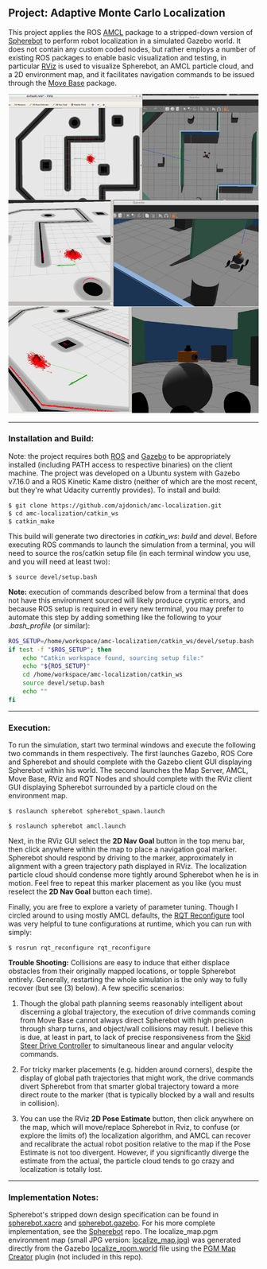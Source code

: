 ## Project: Adaptive Monte Carlo Localization 

This project applies the ROS [AMCL](http://wiki.ros.org/amcl) package to a stripped-down version of [Spherebot](https://github.com/ajdonich/spherebot) to perform robot localization in a simulated Gazebo world. It does not contain any custom coded nodes, but rather employs a number of existing ROS packages to enable basic visualization and testing, in particular [RViz](http://wiki.ros.org/rviz) is used to visualize Spherebot, an AMCL particle cloud, and a 2D environment map, and it facilitates navigation commands to be issued through the [Move Base](http://wiki.ros.org/move_base) package.

![localization](https://github.com/ajdonich/amc-localization/blob/main/localization.jpg)

___

### Installation and Build:

Note: the project requires both [ROS](http://wiki.ros.org/ROS/Installation) and [Gazebo](http://gazebosim.org/) to be appropriately installed (including PATH access to respective binaries) on the client machine. The project was developed on a Ubuntu system with Gazebo v7.16.0 and a ROS Kinetic Kame distro (neither of which are the most recent, but they're what Udacity currently provides). To install and build:

```
$ git clone https://github.com/ajdonich/amc-localization.git
$ cd amc-localization/catkin_ws
$ catkin_make
```

This build will generate two directories in *catkin_ws*: *build* and *devel*. Before executing ROS commands to launch the simulation from a terminal, you will need to source the ros/catkin setup file (in each terminal window you use, and you will need at least two):
```
$ source devel/setup.bash
```
**Note:** execution of commands described below from a terminal that does not have this environment sourced will likely produce cryptic errors, and because ROS setup is required in every new terminal, you may prefer to automate this step by adding something like the following to your *.bash_profile* (or similar):

``` bash
ROS_SETUP=/home/workspace/amc-localization/catkin_ws/devel/setup.bash
if test -f "$ROS_SETUP"; then
    echo "Catkin workspace found, sourcing setup file:"
    echo "${ROS_SETUP}"
    cd /home/workspace/amc-localization/catkin_ws
    source devel/setup.bash
    echo ""
fi
```

___

### Execution:

To run the simulation, start two terminal windows and execute the following two commands in them respectively. The first launches Gazebo, ROS Core and Spherebot and should complete with the Gazebo client GUI displaying Spherebot within his world. The second launches the Map Server, AMCL, Move Base, RViz and RQT Nodes and should complete with the RViz client GUI displaying Spherebot surrounded by a particle cloud on the environment map. 

```
$ roslaunch spherebot spherebot_spawn.launch
```
```
$ roslaunch spherebot amcl.launch
```

Next, in the RViz GUI select the **2D Nav Goal** button in the top menu bar, then click anywhere within the map to place a navigation goal marker. Spherebot should respond by driving to the marker, approximately in alignment with a green trajectory path displayed in RViz. The localization particle cloud should condense more tightly around Spherebot when he is in motion. Feel free to repeat this marker placement as you like (you must reselect the **2D Nav Goal** button each time).  

Finally, you are free to explore a variety of parameter tuning. Though I circled around to using mostly AMCL defaults, the [RQT Reconfigure](http://wiki.ros.org/rqt_reconfigure) tool was very helpful to tune configurations at runtime, which you can run with simply:
```
$ rosrun rqt_reconfigure rqt_reconfigure
```

 **Trouble Shooting:** Collisions are easy to induce that either displace obstacles from their originally mapped locations, or topple Spherebot entirely. Generally, restarting the whole simulation is the only way to fully recover (but see (3) below). A few specific scenarios:

 1. Though the global path planning seems reasonably intelligent about discerning a global trajectory, the execution of drive commands coming from Move Base cannot always direct Spherebot with high precision through sharp turns, and object/wall collisions may result. I believe this is due, at least in part, to lack of precise responsiveness from the [Skid Steer Drive Controller](http://wiki.ros.org/steer_drive_controller) to simultaneous linear and angular velocity commands.
 
 2. For tricky marker placements (e.g. hidden around corners), despite the display of global path trajectories that might work, the drive commands divert Spherebot from that smarter global trajectory toward a more direct route to the marker (that is typically blocked by a wall and results in collision). 
 
 3. You can use the RViz **2D Pose Estimate** button, then click anywhere on the map, which will move/replace Spherebot in Rviz, to confuse (or explore the limits of) the localization algorithm, and AMCL can recover and recalibrate the actual robot position relative to the map if the Pose Estimate is not too divergent. However, if you significantly diverge the estimate from the actual, the particle cloud tends to go crazy and localization is totally lost.  

___  
  
### Implementation Notes:

Spherebot's stripped down design specification can be found in [spherebot.xacro](https://github.com/ajdonich/amc-localization/blob/main/catkin_ws/src/spherebot/urdf/spherebot.xacro) and [spherebot.gazebo](https://github.com/ajdonich/amc-localization/blob/main/catkin_ws/src/spherebot/urdf/spherebot.gazebo). For his more complete implementation, see the [Spherebot](https://github.com/ajdonich/spherebot) repo. The localize_map.pgm environment map (small JPG version: [localize_map.jpg](https://github.com/ajdonich/amc-localization/blob/main/catkin_ws/src/spherebot/maps/localize_map.jpg)) was generated directly from the Gazebo [localize_room.world](https://github.com/ajdonich/amc-localization/blob/main/catkin_ws/src/spherebot/worlds/localize_room.world) file using the [PGM Map Creator](https://github.com/udacity/pgm_map_creator) plugin (not included in this repo).
